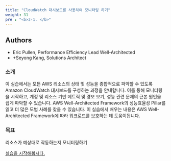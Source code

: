 ```yaml
---
title: "CloudWatch 대시보드를 사용하여 모니터링 하기"
weight: 31
pre : "<b>3-1. </b>"
---
```


## Authors
- Eric Pullen, Performance Efficiency Lead Well-Architected
- +Seyong Kang, Solutions Architect

### 소개

이 실습에서는 모든 AWS 리소스의 상태 및 성능을 종합적으로 파악할 수 있도록 Amazon CloudWatch 대시보드를 구성하는 과정을 안내합니다. 이를 통해 모니터링을 시작하고, 계정 및 리소스 기반 메트릭 및 경보 보기, 성능 관련 문제의 근본 원인을 쉽게 파악할 수 있습니다. AWS Well-Architected Framework의 성능효율성 Pillar를 읽고 더 많은 모범 사례를 찾을 수 있습니다. 
이 실습에서 배우는 내용은 AWS Well-Architected Framework에 따라 워크로드를 보호하는 데 도움이됩니다.

### 목표
리소스가 예상대로 작동하는지 모니터링하기
    
[실습을 시작해봅시다.](/performanceefficiency/cloudwatchdashboards/default-dashboard)
 

